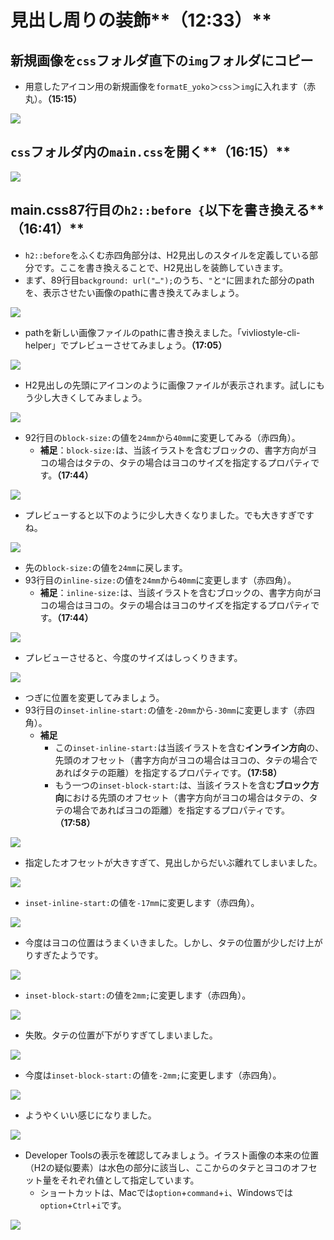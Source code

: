 # 見出し周りの装飾**（12:33）**

## 新規画像を`css`フォルダ直下の`img`フォルダにコピー

- 用意したアイコン用の新規画像を`formatE_yoko`＞`css`＞`img`に入れます（赤丸）。**（15:15）**

![](/images/3-create-your-book-in-vivliostyle-1/3-decoration-around-headings/3-3-1.png)

## `css`フォルダ内の`main.css`を開く**（16:15）**

![](/images/3-create-your-book-in-vivliostyle-1/3-decoration-around-headings/3-3-2.png)

## main.css87行目の`h2::before {`以下を書き換える**（16:41）**

- `h2::before`をふくむ赤四角部分は、H2見出しのスタイルを定義している部分です。ここを書き換えることで、H2見出しを装飾していきます。
- まず、89行目`background: url("…");`のうち、`"`と`"`に囲まれた部分のpathを、表示させたい画像のpathに書き換えてみましょう。

![](/images/3-create-your-book-in-vivliostyle-1/3-decoration-around-headings/3-3-3.png)

- pathを新しい画像ファイルのpathに書き換えました。「vivliostyle-cli-helper」でプレビューさせてみましょう。**（17:05）**

![](/images/3-create-your-book-in-vivliostyle-1/3-decoration-around-headings/3-3-4.png)

- H2見出しの先頭にアイコンのように画像ファイルが表示されます。試しにもう少し大きくしてみましょう。

![](/images/3-create-your-book-in-vivliostyle-1/3-decoration-around-headings/3-3-5.png)

- 92行目の`block-size:`の値を`24mm`から`40mm`に変更してみる（赤四角）。
    - **補足**：`block-size:`は、当該イラストを含むブロックの、書字方向がヨコの場合はタテの、タテの場合はヨコのサイズを指定するプロパティです。**（17:44）**

![](/images/3-create-your-book-in-vivliostyle-1/3-decoration-around-headings/3-3-6.png)

- プレビューすると以下のように少し大きくなりました。でも大きすぎですね。

![](/images/3-create-your-book-in-vivliostyle-1/3-decoration-around-headings/3-3-7.png)

- 先の`block-size:`の値を`24mm`に戻します。
- 93行目の`inline-size:`の値を`24mm`から`40mm`に変更します（赤四角）。
    - **補足**：`inline-size:`は、当該イラストを含むブロックの、書字方向がヨコの場合はヨコの。タテの場合はヨコのサイズを指定するプロパティです。**（17:44）**

![](/images/3-create-your-book-in-vivliostyle-1/3-decoration-around-headings/3-3-8.png)

- プレビューさせると、今度のサイズはしっくりきます。

![](/images/3-create-your-book-in-vivliostyle-1/3-decoration-around-headings/3-3-9.png)

- つぎに位置を変更してみましょう。
- 93行目の`inset-inline-start:`の値を`-20mm`から`-30mm`に変更します（赤四角）。
    - **補足**
        - この`inset-inline-start:`は当該イラストを含む**インライン方向**の、先頭のオフセット（書字方向がヨコの場合はヨコの、タテの場合であればタテの距離）を指定するプロパティです。**（17:58）**
        - もう一つの`inset-block-start:`は、当該イラストを含む**ブロック方向**における先頭のオフセット（書字方向がヨコの場合はタテの、タテの場合であればヨコの距離）を指定するプロパティです。**（17:58）**

![](/images/3-create-your-book-in-vivliostyle-1/3-decoration-around-headings/3-3-10.png)

- 指定したオフセットが大きすぎて、見出しからだいぶ離れてしまいました。

![](/images/3-create-your-book-in-vivliostyle-1/3-decoration-around-headings/3-3-11.png)

- `inset-inline-start:`の値を`-17mm`に変更します（赤四角）。

![](/images/3-create-your-book-in-vivliostyle-1/3-decoration-around-headings/3-3-12.png)

- 今度はヨコの位置はうまくいきました。しかし、タテの位置が少しだけ上がりすぎたようです。

![](/images/3-create-your-book-in-vivliostyle-1/3-decoration-around-headings/3-3-13.png)

- `inset-block-start:`の値を`2mm;`に変更します（赤四角）。

![](/images/3-create-your-book-in-vivliostyle-1/3-decoration-around-headings/3-3-14.png)

- 失敗。タテの位置が下がりすぎてしまいました。

![](/images/3-create-your-book-in-vivliostyle-1/3-decoration-around-headings/3-3-15.png)

- 今度は`inset-block-start:`の値を`-2mm;`に変更します（赤四角）。

![](/images/3-create-your-book-in-vivliostyle-1/3-decoration-around-headings/3-3-16.png)

- ようやくいい感じになりました。

![](/images/3-create-your-book-in-vivliostyle-1/3-decoration-around-headings/3-3-17.png)

- Developer Toolsの表示を確認してみましょう。イラスト画像の本来の位置（H2の疑似要素）は水色の部分に該当し、ここからのタテとヨコのオフセット量をそれぞれ値として指定しています。
    - ショートカットは、Macでは`option`+`command`+`i`、Windowsでは`option`+`Ctrl`+`i`です。

![](/images/3-create-your-book-in-vivliostyle-1/3-decoration-around-headings/3-3-18.png)
